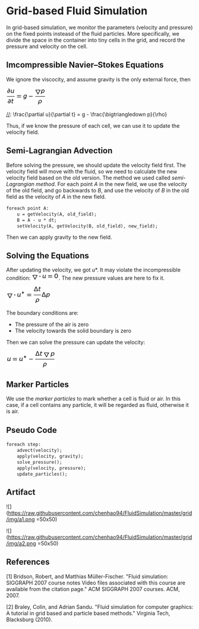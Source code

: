 # Grid-based Fluid Simulation

In grid-based simulation, we monitor the parameters (velocity and pressure) on the fixed points insteasd of the fluid particles. More specifically, we divide the space in the container into tiny cells in the grid, and record the pressure and velocity on the cell.

## Imcompressible Navier–Stokes Equations

[//]: ![equation](http://bit.ly/2qE93fN)

[//]: ![equation](http://bit.ly/2qEh0BD)

We ignore the viscocity, and assume gravity is the only external force, then

![equation](https://raw.githubusercontent.com/chenhao94/FluidSimulation/master/grid/img/f0.png)

[//]: \frac{\partial u}{\partial t}  = g - \frac{\bigtriangledown p}{\rho}

Thus, if we know the pressure of each cell, we can use it to update the velocity field.

## Semi-Lagrangian Advection

Before solving the pressure, we should update the velocity field first. The velocity field will move with the fluid, so we need to calculate the new velocity field based on the old version. The method we used called *semi-Lagrangian method*. For each point *A* in the new field, we use the velocity of the old field, and go backwards to *B*, and use the velocity of *B* in the old field as the velocity of *A* in the new field.

    foreach point A:
        u = getVelocity(A, old_field);
        B = A - u * dt;
        setVelocity(A, getVelocity(B, old_field), new_field);
        
Then we can apply gravity to the new field.

## Solving the Equations

After updating the velocity, we got *u**. It may violate the incompressible condition: ![equation](https://raw.githubusercontent.com/chenhao94/FluidSimulation/master/grid/img/f0.5.png). The new pressure values are here to fix it.

![equation](https://raw.githubusercontent.com/chenhao94/FluidSimulation/master/grid/img/f1.png)

The boundary conditions are:

* The pressure of the air is zero
* The velocity towards the solid boundary is zero

Then we can solve the pressure can update the velocity:

![equation](https://raw.githubusercontent.com/chenhao94/FluidSimulation/master/grid/img/f2.png)

## Marker Particles

We use the *marker particles* to mark whether a cell is fluid or air. In this case, if a cell contains any particle, it will be regarded as fluid, otherwise it is air.

## Pseudo Code

    foreach step:
        advect(velocity);
        apply(velocity, gravity);
        solve_pressure();
        apply(velocity, pressure);
        update_particles();
        
## Artifact

![](https://raw.githubusercontent.com/chenhao94/FluidSimulation/master/grid/img/a1.png =50x50)

![](https://raw.githubusercontent.com/chenhao94/FluidSimulation/master/grid/img/a2.png =50x50)


## References

[1] Bridson, Robert, and Matthias Müller-Fischer. "Fluid simulation: SIGGRAPH 2007 course notes Video files associated with this course are available from the citation page." ACM SIGGRAPH 2007 courses. ACM, 2007.

[2] Braley, Colin, and Adrian Sandu. "Fluid simulation for computer graphics: A tutorial in grid based and particle based methods." Virginia Tech, Blacksburg (2010).
